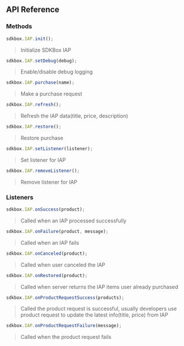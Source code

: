 ## API Reference

### Methods
```javascript
sdkbox.IAP.init();
```
> Initialize SDKBox IAP

```javascript
sdkbox.IAP.setDebug(debug);
```
> Enable/disable debug logging

```javascript
sdkbox.IAP.purchase(name);
```
> Make a purchase request

```javascript
sdkbox.IAP.refresh();
```
> Refresh the IAP data(title, price, description)

```javascript
sdkbox.IAP.restore();
```
> Restore purchase

```javascript
sdkbox.IAP.setListener(listener);
```
> Set listener for IAP

```javascript
sdkbox.IAP.removeListener();
```
> Remove listener for IAP

### Listeners
```javascript
sdkbox.IAP.onSuccess(product);
```
> Called when an IAP processed successfully

```javascript
sdkbox.IAP.onFailure(product, message);
```
> Called when an IAP fails

```javascript
sdkbox.IAP.onCanceled(product);
```
> Called when user canceled the IAP

```javascript
sdkbox.IAP.onRestored(product);
```
> Called when server returns the IAP items user already purchased

```javascript
sdkbox.IAP.onProductRequestSuccess(products);
```
> Called the product request is successful, usually developers use product request to update the latest info(title, price) from IAP

```javascript
sdkbox.IAP.onProductRequestFailure(message);
```
> Called when the product request fails
